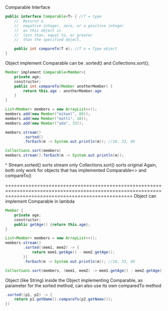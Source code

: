 Comparable Interface

```java
public interface Comparable<T> { //T = type
    //  Returns a 
    //  negative integer, zero, or a positive integer 
    //  as this object is 
    //  less than, equal to, or greater 
    //  than the specified object.

    public int compareTo(T o); //T o = Type object
}
```

Object implement Comparable can be .sorted() and Collections.sort();

```java
Member implement Comparable<Member>{
    private age;
    constructor;
    public int compareTo(Member anotherMember) {
        return this.age - anotherMember.age
    }
}

List<Member> members = new ArrayList<>();
members.add(new Member("mikael", 89));
members.add(new Member("matti", 18));
members.add(new Member("ada", 33));

members.stream()
        .sorted()
        .forEach(m -> System.out.println(m)); //18, 33, 89

Collections.sort(members)
members.stream().forEach(m -> System.out.println(m));
```
^
Stream.sorted() sorts stream only
Collections.sort() sorts original
Again, both only work for objects that has implemented Comparable<> and compareTo()

========================================================================================================================================================
Object can implement Comparable in lambda

```java
Member {
    private age;
    constructor;
    public getAge() {return this.age};
}

List<Member> members = new ArrayList<>();
members.stream()
        .sorted((mem1, mem2) -> {
            return mem1.getAge() - mem2.getAge();
        })
        .forEach(m -> System.out.println(m)); //18, 33, 89
```

```java
Collections.sort(members, (mem1, mem2) -> mem1.getAge() - mem2.getAge());
```

Object (like String) inside the Object implementing Comparable, as parameter for the sorted method, 
can also use its own comparedTo method

```java
.sorted((p1, p2) -> {
    return p1.getName().compareTo(p2.getName());
})
```


